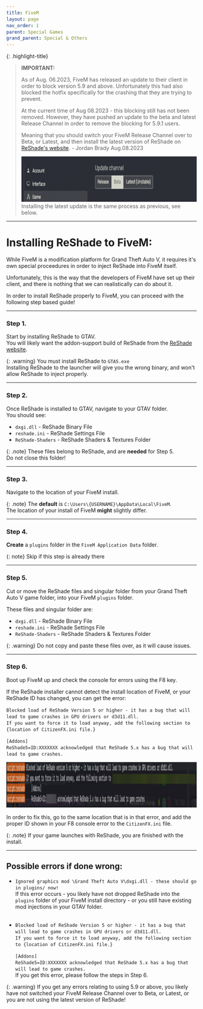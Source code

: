 ```yaml
---
title: FiveM
layout: page
nav_order: 1
parent: Special Games
grand_parent: Special & Others
---
```


{: .highlight-title}
> **IMPORTANT:**
> 
>As of Aug. 06.2023, FiveM has released an update to their client in order to block version 5.9 and above. Unfortunately this had also blocked the hotfix specifically for the crashing that they are trying to prevent.
>
>At the current time of Aug 08.2023 - this blocking still has not been removed. However, they have pushed an update to the beta and latest Release Channel in order to remove the blocking for 5.9.1 users.
>
>Meaning that you should switch your FiveM Release Channel over to Beta, or Latest, and then install the latest version of ReShade on [ReShade's website](https://reshade.me). - Jordan Brady Aug.08.2023
><div>
><img src="./images/fivem/fivem_release_channel.png" height="120px"/>
></div>
>Installing the latest update is the same process as previous, see below.

----------------

# Installing ReShade to FiveM:
While FiveM is a modification platform for Grand Theft Auto V, it requires it's own special proceedures in order to inject ReShade into FiveM itself.

Unfortunately, this is the way that the developers of FiveM have set up their client, and there is nothing that we can realistically can do about it.

In order to install ReShade properly to FiveM, you can proceed with the following step based guide!

----------------

### Step 1.
Start by installing ReShade to GTAV.<br>
You will likely want the addon-support build of ReShade from the [ReShade website](https://reshade.me).

{: .warning}
You must install ReShade to `GTA5.exe`<br>
Installing ReShade to the launcher will give you the wrong binary, and won't allow ReShade to inject properly.

----------------

### Step 2.
Once ReShade is installed to GTAV, navigate to your GTAV folder.<br>
You should see:

* `dxgi.dll` - ReShade Binary File
* `reshade.ini` - ReShade Settings File
* `ReShade-Shaders` - ReShade Shaders & Textures Folder

{: .note}
These files belong to ReShade, and are **needed** for Step 5.<br>
Do not close this folder!


----------------

### Step 3.
Navigate to the location of your FiveM install.

{: .note}
The **default** is `C:\Users\{USERNAME}\AppData\Local\FiveM`.<br>
The location of your install of FiveM **might** slightly differ.


----------------

### Step 4.
**Create** a `plugins` folder in the `FiveM Application Data` folder.

{: note}
Skip if this step is already there


----------------

### Step 5.
Cut or move the ReShade files and singular folder from your Grand Theft Auto V game folder, into your FiveM `plugins` folder.

These files and singular folder are: 
* `dxgi.dll` - ReShade Binary File
* `reshade.ini` - ReShade Settings File
* `ReShade-Shaders` - ReShade Shaders & Textures Folder

{: .warning}
Do not copy and paste these files over, as it will cause issues.

----------------

### Step 6.
Boot up FiveM up and check the console for errors using the F8 key.

If the ReShade installer cannot detect the install location of FiveM, or your ReShade ID has changed, you can get the error:

`Blocked load of ReShade Version 5 or higher - it has a bug that will lead to game crashes in GPU drivers or d3d11.dll.` <br>
`If you want to force it to load anyway, add the following section to {location of CitizenFX.ini file.}`<br>

`[Addons]`<br>
`ReShade5=ID:XXXXXXX acknowledged that ReShade 5.x has a bug that will lead to game crashes.`<br>
<div>
<img src="./images/fivem/fivem_reshade5_bs.png" height="120px"/>
</div>

In order to fix this, go to the same location that is in that error, and add the proper ID shown in your F8 console error to the `CitizenFX.ini` file.

{: .note}
If your game launches with ReShade, you are finished with the install.

----------------

## Possible errors if done wrong:
* `Ignored graphics mod \Grand Theft Auto V\dxgi.dll - these should go in plugins/ now!`<br>
    If this error occurs - you likely have not dropped ReShade into the `plugins` folder of your FiveM install directory - or you still have existing mod injections in your GTAV folder.<br> <br>


* `Blocked load of ReShade Version 5 or higher - it has a bug that will lead to game crashes in GPU drivers or d3d11.dll.` <br>
    `If you want to force it to load anyway, add the following section to {location of CitizenFX.ini file.}`<br>

    `[Addons]`<br>
    `ReShade5=ID:XXXXXXX acknowledged that ReShade 5.x has a bug that will lead to game crashes.`<br>
    If you get this error, please follow the steps in Step 6.

{: .warning}
If you get any errors relating to using 5.9 or above, you likely have not switched your FiveM Release Channel over to Beta, or Latest, or you are not using the latest version of ReShade!
